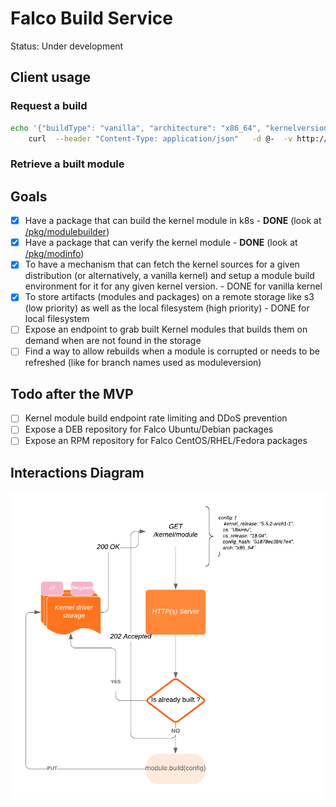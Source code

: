 # Falco Build Service

Status: Under development

## Client usage

### Request a  build

```bash
echo '{"buildType": "vanilla", "architecture": "x86_64", "kernelversion": "5.5.2", "kernelConfigData": "'"$(zcat /proc/config.gz|base64)"'"}' | 
    curl  --header "Content-Type: application/json"   -d @-  -v http://127.0.0.1:8093/v1/module
```

### Retrieve a built module

## Goals
- [x] Have a package that can build the kernel module in k8s - **DONE** (look at [/pkg/modulebuilder](/pkg/modulebuilder))
- [x] Have a package that can verify the kernel module - **DONE** (look at [/pkg/modinfo](/pkg/modinfo))
- [x] To have a mechanism that can fetch the kernel sources for a given distribution (or alternatively, a vanilla kernel) and setup a module build environment for it for any given kernel version. - DONE for vanilla kernel
- [x] To store artifacts (modules and packages) on a remote storage like s3 (low priority) as well as the local filesystem (high priority) - DONE for local filesystem
- [ ] Expose an endpoint to grab built Kernel modules that builds them on demand when are not found in the storage
- [ ] Find a way to allow rebuilds when a module is corrupted or needs to be refreshed (like for branch names used as moduleversion)

## Todo after the MVP

- [ ] Kernel module build endpoint rate limiting and DDoS prevention
- [ ] Expose a DEB repository for Falco Ubuntu/Debian packages
- [ ] Expose an RPM repository for Falco CentOS/RHEL/Fedora packages

## Interactions Diagram

![Interaction Diagram](docs/img/interactions.png)
